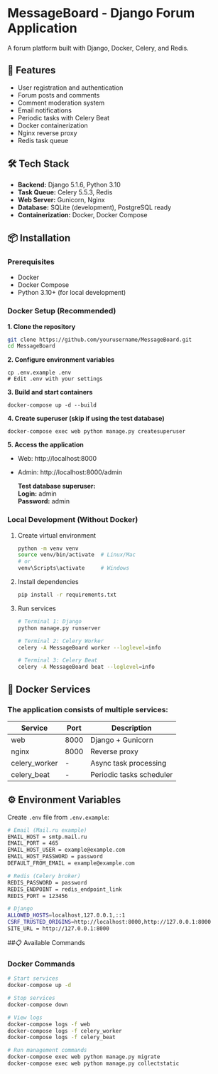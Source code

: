 # MessageBoard - Django Forum Application

A forum platform built with Django, Docker, Celery, and Redis.

## 🚀 Features

- User registration and authentication
- Forum posts and comments
- Comment moderation system
- Email notifications
- Periodic tasks with Celery Beat
- Docker containerization
- Nginx reverse proxy
- Redis task queue

## 🛠️ Tech Stack

- **Backend:** Django 5.1.6, Python 3.10
- **Task Queue:** Celery 5.5.3, Redis
- **Web Server:** Gunicorn, Nginx
- **Database:** SQLite (development), PostgreSQL ready
- **Containerization:** Docker, Docker Compose

## 📦 Installation

### Prerequisites
- Docker
- Docker Compose
- Python 3.10+ (for local development)

### Docker Setup (Recommended)

**1. Clone the repository**
   
   ```bash
   git clone https://github.com/yourusername/MessageBoard.git
   cd MessageBoard
   ```

**2. Configure environment variables**

   ```
   cp .env.example .env
   # Edit .env with your settings
   ```

**3. Build and start containers**

   ```
   docker-compose up -d --build   
   ```

**4. Create superuser (skip if using the test database)**

   ```
   docker-compose exec web python manage.py createsuperuser
   ```
 
**5. Access the application**

   - Web: http://localhost:8000
   - Admin: http://localhost:8000/admin
     
     **Test database superuser:**\
     **Login:** admin\
     **Password:** admin

### Local Development (Without Docker)

1. Create virtual environment

   ```bash
   python -m venv venv
   source venv/bin/activate  # Linux/Mac
   # or
   venv\Scripts\activate     # Windows
   ```
   
2. Install dependencies

   ```bash
   pip install -r requirements.txt
   ```
   
3. Run services

   ```bash
   # Terminal 1: Django
   python manage.py runserver
   
   # Terminal 2: Celery Worker
   celery -A MessageBoard worker --loglevel=info
   
   # Terminal 3: Celery Beat
   celery -A MessageBoard beat --loglevel=info
   ```

## 🐳 Docker Services
### The application consists of multiple services:
| **Service** | **Port** | **Description** |
|-------------|----------|-----------------|
| web | 8000 | Django + Gunicorn |
| nginx | 8000 | Reverse proxy |
| celery_worker | - | Async task processing |
| celery_beat | - | Periodic tasks scheduler |

## ⚙️ Environment Variables
Create ```.env``` file from ```.env.example```:
```bash
# Email (Mail.ru example)
EMAIL_HOST = smtp.mail.ru
EMAIL_PORT = 465
EMAIL_HOST_USER = example@example.com
EMAIL_HOST_PASSWORD = password
DEFAULT_FROM_EMAIL = example@example.com

# Redis (Celery broker)
REDIS_PASSWORD = password
REDIS_ENDPOINT = redis_endpoint_link
REDIS_PORT = 123456

# Django
ALLOWED_HOSTS=localhost,127.0.0.1,::1
CSRF_TRUSTED_ORIGINS=http://localhost:8000,http://127.0.0.1:8000
SITE_URL = http://127.0.0.1:8000
```

##📋 Available Commands

### Docker Commands
```bash
# Start services
docker-compose up -d

# Stop services
docker-compose down

# View logs
docker-compose logs -f web
docker-compose logs -f celery_worker
docker-compose logs -f celery_beat

# Run management commands
docker-compose exec web python manage.py migrate
docker-compose exec web python manage.py collectstatic
```


 
